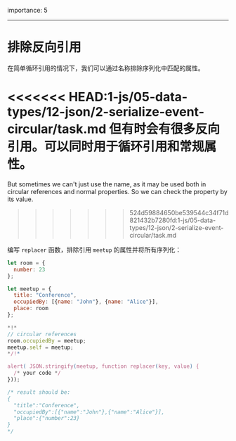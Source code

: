 importance: 5

---

# 排除反向引用

在简单循环引用的情况下，我们可以通过名称排除序列化中匹配的属性。

<<<<<<< HEAD:1-js/05-data-types/12-json/2-serialize-event-circular/task.md
但有时会有很多反向引用。可以同时用于循环引用和常规属性。
=======
But sometimes we can't just use the name, as it may be used both in circular references and normal properties. So we can check the property by its value.
>>>>>>> 524d59884650be539544c34f71d821432b7280fd:1-js/05-data-types/12-json/2-serialize-event-circular/task.md

编写 `replacer` 函数，排除引用 `meetup` 的属性并将所有序列化：

```js run
let room = {
  number: 23
};

let meetup = {
  title: "Conference",
  occupiedBy: [{name: "John"}, {name: "Alice"}],
  place: room
};

*!*
// circular references
room.occupiedBy = meetup;
meetup.self = meetup;
*/!*

alert( JSON.stringify(meetup, function replacer(key, value) {
  /* your code */
}));

/* result should be:
{
  "title":"Conference",
  "occupiedBy":[{"name":"John"},{"name":"Alice"}],
  "place":{"number":23}
}
*/
```
